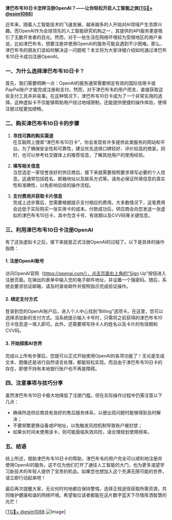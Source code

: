 **津巴布韦10日卡怎样注册OpenAI？——让你轻松开启人工智能之旅[[TG💪+ @esim1088](https://t.me/s/esim1088)]**

近年来，随着人工智能技术的飞速发展，越来越多的人开始对AI领域产生浓厚兴趣。而OpenAI作为全球领先的人工智能研究机构之一，其提供的API服务更是吸引了无数开发者的目光。然而，对于一些生活在网络环境较为受限地区的用户来说，比如津巴布韦，想要注册并使用OpenAI的服务可能会遇到不少困难。那么，津巴布韦的朋友们该如何解决这一问题呢？本文将为大家详细介绍如何通过津巴布韦10日卡成功注册OpenAI。

### 一、为什么选择津巴布韦10日卡？

首先，我们需要明确一点：OpenAI的服务通常需要绑定有效的国际信用卡或PayPal账户才能完成注册和支付。然而，对于津巴布韦的用户而言，直接获取这些支付工具并非易事。在这种情况下，津巴布韦10日卡成为了一个非常实用的选择。这种虚拟卡不仅能够帮助用户绕过地域限制，还能提供便捷的操作体验，使得注册过程更加顺畅。

### 二、购买津巴布韦10日卡的步骤

1. **寻找可靠的购买渠道**  
   在互联网上搜索“津巴布韦10日卡”，你会发现有许多提供此类服务的网站和平台。为了确保安全性和可靠性，建议优先选择口碑较好、评价较高的商家。同时，也可以参考社交媒体上的推荐信息，了解其他用户的使用经验。

2. **填写相关信息**  
   当您选定一家信誉良好的供应商后，接下来就需要按照要求填写必要的个人信息。这通常包括姓名、邮箱地址以及联系方式等。请务必保证所填信息的真实性和准确性，以免影响后续的操作流程。

3. **支付费用并获取卡片信息**  
   完成上述步骤后，您需要根据提示支付相应的费用。大多数情况下，这笔费用会远低于实际购买一张实体卡的成本。付款成功后，供应商会向您发送一张虚拟的津巴布韦10日卡，其中包含卡号、有效期以及CVV码等关键信息。

### 三、利用津巴布韦10日卡注册OpenAI

有了这张虚拟卡之后，接下来就是正式注册OpenAI的过程了。以下是具体的操作指南：

#### 1. 注册OpenAI账号
访问OpenAI官网（https://openai.com/），点击页面右上角的“Sign Up”按钮进入注册页面。在弹出的表单中输入您的电子邮件地址，并设置一个强密码。随后，系统会要求验证邮箱，请及时查收邮件并按照指示完成验证操作。

#### 2. 绑定支付方式
登录到您的OpenAI账户后，进入个人中心找到“Billing”选项卡。在这里，您可以选择添加新的支付方式。当系统提示输入卡号时，只需将之前获得的津巴布韦10日卡信息逐一填入即可。此外，还需要填写持卡人的姓名以及卡片的有效期和CVV码。

#### 3. 开始探索AI世界
完成以上所有步骤后，您就可以正式开始使用OpenAI的各项功能了！无论是生成文本、图像还是进行自然语言处理，都能轻松实现。而且由于津巴布韦10日卡的存在，即使不持有本地银行账户也不再是障碍。

### 四、注意事项与技巧分享

虽然津巴布韦10日卡极大地降低了注册门槛，但在实际操作过程中仍需注意以下几点：
- 确保所选供应商具有良好的售后服务体系，以便出现问题时能够得到及时解决；
- 不要频繁更换设备或IP地址，以免触发风控机制导致账户被封禁；
- 如果长时间未使用该卡，则可能面临失效风险，请合理规划使用频率。

### 五、结语

综上所述，借助津巴布韦10日卡的帮助，津巴布韦的用户完全可以顺利地注册并使用OpenAI的服务。这不仅为他们打开了通往人工智能的大门，也为更多渴望学习新技术的年轻人提供了宝贵的机会。如果您也想加入这个充满无限可能的世界，请立即行动起来吧！

最后再次提醒大家，无论何时何地都应保持警惕，选择正规途径获取所需资源，共同维护健康和谐的网络环境。希望每位读者都能在这片数字蓝天下尽情挥洒智慧的光芒！

[[TG💪+ @esim1088](https://t.me/s/esim1088) ![Image](https://i.postimg.cc/4NQfJmqS/Snipaste-2025-05-13-00-14-12.png)]